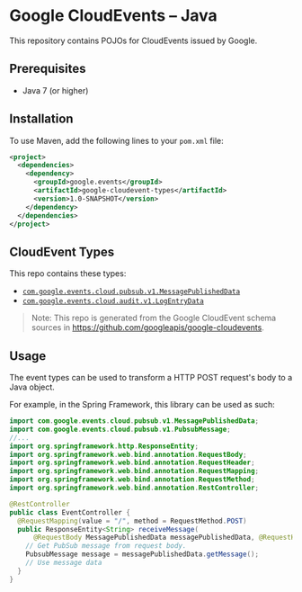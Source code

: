 # Google CloudEvents – Java

This repository contains POJOs for CloudEvents issued by Google.

## Prerequisites

- Java 7 (or higher)

## Installation

To use Maven, add the following lines to your `pom.xml` file:

```xml
<project>
  <dependencies>
    <dependency>
      <groupId>google.events</groupId>
      <artifactId>google-cloudevent-types</artifactId>
      <version>1.0-SNAPSHOT</version>
    </dependency>
  </dependencies>
</project>
```

## CloudEvent Types

This repo contains these types:

- [`com.google.events.cloud.pubsub.v1.MessagePublishedData`](google-cloudevent-types/src/main/java/com/google/events/cloud/pubsub/v1/MessagePublishedData.java)
- [`com.google.events.cloud.audit.v1.LogEntryData`](google-cloudevent-types/src/main/java/com/google/events/cloud/audit/v1/LogEntryData.java)

> Note: This repo is generated from the Google CloudEvent schema sources in https://github.com/googleapis/google-cloudevents.

## Usage

The event types can be used to transform a HTTP POST request's body to a Java object.

For example, in the Spring Framework, this library can be used as such:

```java
import com.google.events.cloud.pubsub.v1.MessagePublishedData;
import com.google.events.cloud.pubsub.v1.PubsubMessage;
//...
import org.springframework.http.ResponseEntity;
import org.springframework.web.bind.annotation.RequestBody;
import org.springframework.web.bind.annotation.RequestHeader;
import org.springframework.web.bind.annotation.RequestMapping;
import org.springframework.web.bind.annotation.RequestMethod;
import org.springframework.web.bind.annotation.RestController;

@RestController
public class EventController {
  @RequestMapping(value = "/", method = RequestMethod.POST)
  public ResponseEntity<String> receiveMessage(
      @RequestBody MessagePublishedData messagePublishedData, @RequestHeader Map<String, String> headers) {
    // Get PubSub message from request body.
    PubsubMessage message = messagePublishedData.getMessage();
    // Use message data
  }
}
```